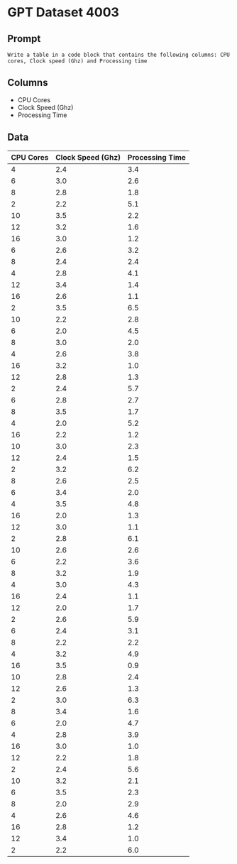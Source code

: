 # GPT Dataset 4003
## Prompt
```
Write a table in a code block that contains the following columns: CPU cores, Clock speed (Ghz) and Processing time
```
## Columns
- CPU Cores
- Clock Speed (Ghz)
- Processing Time

## Data
| CPU Cores | Clock Speed (Ghz) | Processing Time |
|-----------|-------------------|-----------------|
| 4         | 2.4               | 3.4             |
| 6         | 3.0               | 2.6             |
| 8         | 2.8               | 1.8             |
| 2         | 2.2               | 5.1             |
| 10        | 3.5               | 2.2             |
| 12        | 3.2               | 1.6             |
| 16        | 3.0               | 1.2             |
| 6         | 2.6               | 3.2             |
| 8         | 2.4               | 2.4             |
| 4         | 2.8               | 4.1             |
| 12        | 3.4               | 1.4             |
| 16        | 2.6               | 1.1             |
| 2         | 3.5               | 6.5             |
| 10        | 2.2               | 2.8             |
| 6         | 2.0               | 4.5             |
| 8         | 3.0               | 2.0             |
| 4         | 2.6               | 3.8             |
| 16        | 3.2               | 1.0             |
| 12        | 2.8               | 1.3             |
| 2         | 2.4               | 5.7             |
| 6         | 2.8               | 2.7             |
| 8         | 3.5               | 1.7             |
| 4         | 2.0               | 5.2             |
| 16        | 2.2               | 1.2             |
| 10        | 3.0               | 2.3             |
| 12        | 2.4               | 1.5             |
| 2         | 3.2               | 6.2             |
| 8         | 2.6               | 2.5             |
| 6         | 3.4               | 2.0             |
| 4         | 3.5               | 4.8             |
| 16        | 2.0               | 1.3             |
| 12        | 3.0               | 1.1             |
| 2         | 2.8               | 6.1             |
| 10        | 2.6               | 2.6             |
| 6         | 2.2               | 3.6             |
| 8         | 3.2               | 1.9             |
| 4         | 3.0               | 4.3             |
| 16        | 2.4               | 1.1             |
| 12        | 2.0               | 1.7             |
| 2         | 2.6               | 5.9             |
| 6         | 2.4               | 3.1             |
| 8         | 2.2               | 2.2             |
| 4         | 3.2               | 4.9             |
| 16        | 3.5               | 0.9             |
| 10        | 2.8               | 2.4             |
| 12        | 2.6               | 1.3             |
| 2         | 3.0               | 6.3             |
| 8         | 3.4               | 1.6             |
| 6         | 2.0               | 4.7             |
| 4         | 2.8               | 3.9             |
| 16        | 3.0               | 1.0             |
| 12        | 2.2               | 1.8             |
| 2         | 2.4               | 5.6             |
| 10        | 3.2               | 2.1             |
| 6         | 3.5               | 2.3             |
| 8         | 2.0               | 2.9             |
| 4         | 2.6               | 4.6             |
| 16        | 2.8               | 1.2             |
| 12        | 3.4               | 1.0             |
| 2         | 2.2               | 6.0             |
